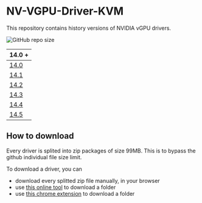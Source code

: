 # NV-VGPU-Driver-KVM
This repository contains history versions of NVIDIA vGPU drivers.

![GitHub repo size](https://img.shields.io/github/repo-size/justin-himself/NV-VGPU-History-Driver)

| 14.0 +                                                                     |
| -------------------------------------------------------------------------- |
| [14.0](https://github.com/justin-himself/NV-VGPU-History-Driver/tree/14.0) |
| [14.1](https://github.com/justin-himself/NV-VGPU-History-Driver/tree/14.1) |
| [14.2](https://github.com/justin-himself/NV-VGPU-History-Driver/tree/14.2) |
| [14.3](https://github.com/justin-himself/NV-VGPU-History-Driver/tree/14.3) |
| [14.4](https://github.com/justin-himself/NV-VGPU-History-Driver/tree/14.4) |
| [14.5](https://github.com/justin-himself/NV-VGPU-History-Driver/tree/14.5) |


## How to download

Every driver is splited into zip packages of size 99MB. This is to bypass the github individual file size limit.

To download a driver, you can

- download every splitted zip file manually, in your browser
- use [this online tool](https://download-directory.github.io/) to download a folder
- use [this chrome extension](https://chrome.google.com/webstore/detail/gitzip-for-github/ffabmkklhbepgcgfonabamgnfafbdlkn) to download a folder

